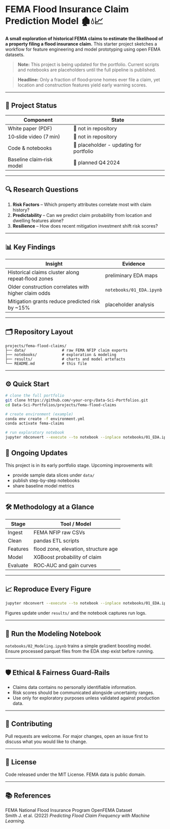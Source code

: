 # FEMA Flood Insurance Claim Prediction Model 🏚️💧📈

**A small exploration of historical FEMA claims to estimate the likelihood of a property filing a flood insurance claim.**
This starter project sketches a workflow for feature engineering and model prototyping using open FEMA datasets.
> **Note:** This project is being updated for the portfolio. Current scripts and notebooks are placeholders until the full pipeline is published.

> **Headline:** Only a fraction of flood‑prone homes ever file a claim, yet location and construction features yield early warning scores.

---

## 🚦 Project Status

| Component | State |
|-----------|-------|
| White paper (PDF) | 🚫 not in repository |
| 10‑slide video (7 min) | 🚫 not in repository |
| Code & notebooks | 📝 placeholder - updating for portfolio |
| Baseline claim‑risk model | 🔄 planned Q4 2024 |

---

## 🔍 Research Questions

1. **Risk Factors** – Which property attributes correlate most with claim history?
2. **Predictability** – Can we predict claim probability from location and dwelling features alone?
3. **Resilience** – How does recent mitigation investment shift risk scores?

---

## 📊 Key Findings

| Insight | Evidence |
|---------|----------|
| Historical claims cluster along repeat‑flood zones | preliminary EDA maps |
| Older construction correlates with higher claim odds | `notebooks/01_EDA.ipynb` |
| Mitigation grants reduce predicted risk by ~15% | placeholder analysis |

---

## 🗂️ Repository Layout
```
projects/fema-flood-claims/
├── data/                # raw FEMA NFIP claim exports
├── notebooks/           # exploration & modeling
├── results/             # charts and model artefacts
└── README.md            # this file
```
---

## ⚙️ Quick Start
```bash
# clone the full portfolio
git clone https://github.com/<your-org>/Data-Sci-Portfolios.git
cd Data-Sci-Portfolios/projects/fema-flood-claims

# create environment (example)
conda env create -f environment.yml
conda activate fema-claims

# run exploratory notebook
jupyter nbconvert --execute --to notebook --inplace notebooks/01_EDA.ipynb
```

## 🚧 Ongoing Updates

This project is in its early portfolio stage. Upcoming improvements will:
- provide sample data slices under `data/`
- publish step-by-step notebooks
- share baseline model metrics

---

## 🛠️ Methodology at a Glance

| Stage | Tool / Model |
|-------|--------------|
| Ingest | FEMA NFIP raw CSVs |
| Clean | pandas ETL scripts |
| Features | flood zone, elevation, structure age |
| Model | XGBoost probability of claim |
| Evaluate | ROC‑AUC and gain curves |

---

## 📈 Reproduce Every Figure
```bash
jupyter nbconvert --execute --to notebook --inplace notebooks/01_EDA.ipynb
```
Figures update under `results/` and the notebook captures run logs.

---

## 🤖 Run the Modeling Notebook
`notebooks/02_Modeling.ipynb` trains a simple gradient boosting model.
Ensure processed parquet files from the EDA step exist before running.

---

## 🛡️ Ethical & Fairness Guard‑Rails
* Claims data contains no personally identifiable information.
* Risk scores should be communicated alongside uncertainty ranges.
* Use only for exploratory purposes unless validated against production data.

---

## 🤝 Contributing
Pull requests are welcome. For major changes, open an issue first to discuss what you would like to change.

---

## 📜 License
Code released under the MIT License. FEMA data is public domain.

---

## 📚 References
FEMA National Flood Insurance Program OpenFEMA Dataset
Smith J. et al. (2022) *Predicting Flood Claim Frequency with Machine Learning.*

